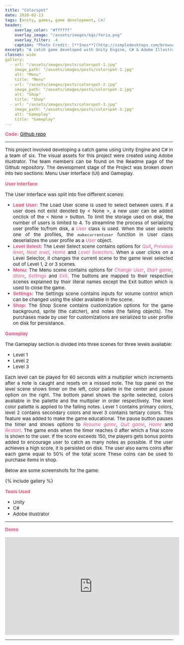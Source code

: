```yaml
---
title: "Colorspot"
date: 2020-02-13
tags: [unity, games, game development, C#]
header: 
    overlay_color: "#ffffff"
    overlay_image: "/assets/images/bgs/feria.png"
    overlay_filter: .4
    caption: "Photo Credit: [**Ines**](http://simpledesktops.com/browse/desktops/2014/jul/13/feria/)"
excerpt: "A catch game developed with Unity Engine, C# & Adobe Illustrator"
classes: wide
gallery:
  - url: "/assets/images/posts/colorspot-1.jpg"
    image_path: "/assets/images/posts/colorspot-1.jpg" 
    alt: "Menu"
    title: "Menu"
  - url: "/assets/images/posts/colorspot-2.jpg"
    image_path: "/assets/images/posts/colorspot-2.jpg"
    alt: "Shop"
    title: "Shop"
  - url: "/assets/images/posts/colorspot-3.jpg"
    image_path: "/assets/images/posts/colorspot-3.jpg"
    alt: "Gameplay"
    title: "Gameplay"
---
```


<style>
b {
    color: #f25278;
}

i {
    color: #f25278;
}

body {
    text-align: justify;
    font-size: 15px;
}
</style>

<b>Code:</b> <a href="https://github.com/kasim95/Unity_Colorspot" target="_blank" style="color: black;">Github repo <i class="fab fa-github fa-lg"></i></a>

---

This project involved developing a catch game using Unity Engine and C# in a team of six.
The visual assets for this project were created using Adobe Illustrator.
The team members can be found on the Readme page of the Github repository.
The development stage of the Project was broken down into two sections: 
Menu User Interface (UI) and Gameplay.

<b> User Interface</b>

The User Interface was split into five different scenes: 
<ul>
    <li>
        <b>Load User</b>: The Load User scene is used to select between 
        users. If a user does not exist denoted by < None >, a new user can be added onclick
        of the < None > button. To limit the storage used on disk, the number of users 
        is limited to 4. To streamline the process of 
        serializing user profile to/from disk, a <i>User</i> class is used. When the user 
        selects one of the profiles, the <code>makecurrentuser</code> function in User 
        class deserializes the user profile as a <i>User</i> object.
    </li>
    <li>
        <b>Level Select</b>: The Level Select scene contains options for <i>Quit</i>, 
        <i>Previous level</i>, <i>Next level</i>, <i>Home</i> and <i>Level Selectors</i>. 
        When a user clicks on a Level Selector, it changes the current scene to the game 
        level selected out of Level 1, 2 or 3 scenes. 
    </li>
    <li>
        <b>Menu</b>: The Menu scene contains options for <i>Change User</i>, 
        <i>Start game</i>, <i>Store</i>, <i>Settings</i> and <i>Exit</i>.
        The buttons are mapped to their respective scenes explained by their literal names 
        except the Exit button which is used to close the game.
    </li>
    <li>
        <b>Settings</b>: The Settings scene contains inputs for volume control which can 
        be changed using the slider available in the scene.
    </li>
    <li>
        <b>Shop</b>: The Shop Scene contains customization options for the game background,
        sprite (the catcher), and notes (the falling objects). The purchases made by user
        for customizations are serialized to user profile on disk for persistance.
    </li>
</ul>

<b>Gameplay</b>

The Gameplay section is divided into three scenes for three levels available:
<ul>
    <li>Level 1</li>
    <li>Level 2</li>
    <li>Level 3</li>
</ul>
Each level can be played for 60 seconds with a multiplier which increments after a note 
is caught and resets on a missed note. The top panel on the level scene shows timer on 
the left, color pallete in the center and pause option on the right. The bottom panel 
shows the sprite selected, colors available in the pallette and the multiplier in order 
respectively. The level color pallette is applied to the falling notes. Level 1 contains 
primary colors, level 2 contains secondary colors and level 3 contains tertiary colors. 
This feature was added to make the game educational. The pause button pauses the timer 
and shows options to <i>Resume game</i>, <i>Quit game</i>, <i>Home</i> and <i>Restart</i>. 
The game ends when the timer reaches 0 after which a final score is shown to the user. 
If the score exceeds 150, the players gets bonus points added to encourage user to catch 
as many notes as possible. If the user achieves a high score, it is persisted on disk. 
The user also earns coins after each game equal to 50% of the total score
These coins can be used to purchase items in shop.

Below are some screenshots for the game:

{% include gallery %}

<b>Tools Used</b>
<ul>
    <li>Unity</li>
    <li>C#</li>
    <li>Adobe Illustrator</li>
</ul>

---

<b>Demo</b>

<iframe width="560" height="315" src="https://www.youtube.com/embed/CNAdpm5gDwc" frameborder="0" allow="accelerometer; autoplay; encrypted-media; gyroscope; picture-in-picture" allowfullscreen></iframe>

---
